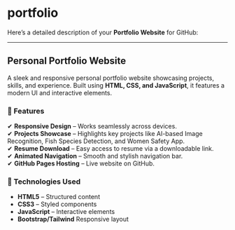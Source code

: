 # portfolio
Here’s a detailed description of your **Portfolio Website** for GitHub:  

---

## **Personal Portfolio Website**  
A sleek and responsive personal portfolio website showcasing projects, skills, and experience. Built using **HTML, CSS, and JavaScript**, it features a modern UI and interactive elements.  

### **🚀 Features**  
✔ **Responsive Design** – Works seamlessly across devices.  
✔ **Projects Showcase** – Highlights key projects like AI-based Image Recognition, Fish Species Detection, and Women Safety App.  
✔ **Resume Download** – Easy access to resume via a downloadable link.  
✔ **Animated Navigation** – Smooth and stylish navigation bar.  
✔ **GitHub Pages Hosting** – Live website on GitHub.  

### **📂 Technologies Used**  
- **HTML5** – Structured content  
- **CSS3** – Styled components  
- **JavaScript** – Interactive elements  
- **Bootstrap/Tailwind** Responsive layout
